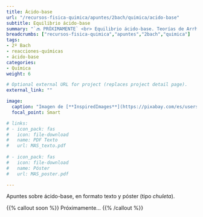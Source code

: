 ```yaml
---
title: Ácido-base
url: "/recursos-fisica-quimica/apuntes/2bach/quimica/acido-base"
subtitle: Equilibrio ácido-base
summary: "`🔜 PRÓXIMAMENTE` <br> Equilibrio ácido-base. Teorías de Arrhenius y de Brönsted-Lowry. Concepto de pH."
breadcrumbs: ["recursos-fisica-quimica","apuntes","2bach","quimica"]
tags:
- 2º Bach
- reacciones-químicas
- ácido-base
categories:
- Química
weight: 6

# Optional external URL for project (replaces project detail page).
external_link: ""

image:
  caption: "Imagen de [**InspiredImages**](https://pixabay.com/es/users/InspiredImages-57296/) en [Pixabay](https://pixabay.com/es/)"
  focal_point: Smart

# links:
# - icon_pack: fas
#   icon: file-download
#   name: PDF Texto
#   url: MAS_texto.pdf
  
# - icon_pack: fas
#   icon: file-download
#   name: Póster
#   url: MAS_poster.pdf

---
```


Apuntes sobre ácido-base, en formato texto y póster (tipo _chuleta_).

{{% callout soon %}}
Próximamente...
{{% /callout %}}